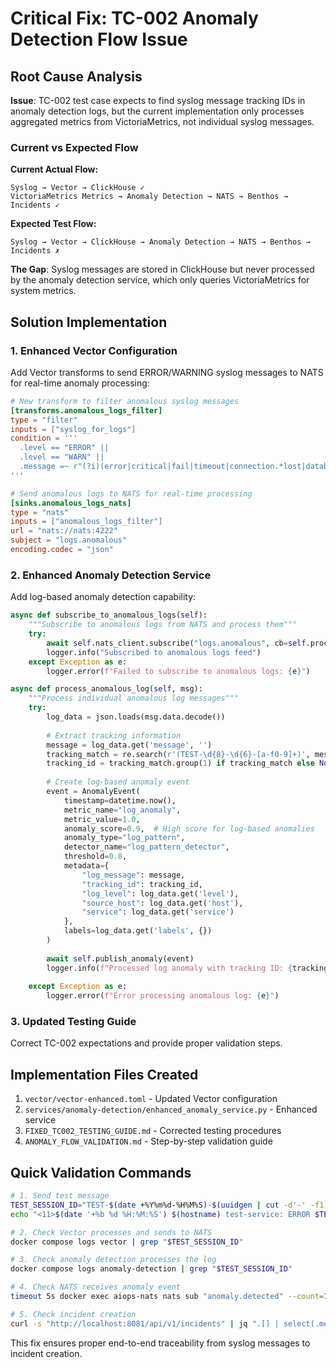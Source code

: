 # Critical Fix: TC-002 Anomaly Detection Flow Issue

## Root Cause Analysis

**Issue**: TC-002 test case expects to find syslog message tracking IDs in anomaly detection logs, but the current implementation only processes aggregated metrics from VictoriaMetrics, not individual syslog messages.

### Current vs Expected Flow

**Current Actual Flow:**
```
Syslog → Vector → ClickHouse ✓
VictoriaMetrics Metrics → Anomaly Detection → NATS → Benthos → Incidents ✓
```

**Expected Test Flow:**
```
Syslog → Vector → ClickHouse → Anomaly Detection → NATS → Benthos → Incidents ✗
```

**The Gap**: Syslog messages are stored in ClickHouse but never processed by the anomaly detection service, which only queries VictoriaMetrics for system metrics.

## Solution Implementation

### 1. Enhanced Vector Configuration
Add Vector transforms to send ERROR/WARNING syslog messages to NATS for real-time anomaly processing:

```toml
# New transform to filter anomalous syslog messages
[transforms.anomalous_logs_filter]
type = "filter"
inputs = ["syslog_for_logs"]
condition = '''
  .level == "ERROR" || 
  .level == "WARN" || 
  .message =~ r"(?i)(error|critical|fail|timeout|connection.*lost|database.*error)"
'''

# Send anomalous logs to NATS for real-time processing
[sinks.anomalous_logs_nats]
type = "nats"
inputs = ["anomalous_logs_filter"]
url = "nats://nats:4222"
subject = "logs.anomalous"
encoding.codec = "json"
```

### 2. Enhanced Anomaly Detection Service
Add log-based anomaly detection capability:

```python
async def subscribe_to_anomalous_logs(self):
    """Subscribe to anomalous logs from NATS and process them"""
    try:
        await self.nats_client.subscribe("logs.anomalous", cb=self.process_anomalous_log)
        logger.info("Subscribed to anomalous logs feed")
    except Exception as e:
        logger.error(f"Failed to subscribe to anomalous logs: {e}")

async def process_anomalous_log(self, msg):
    """Process individual anomalous log messages"""
    try:
        log_data = json.loads(msg.data.decode())
        
        # Extract tracking information
        message = log_data.get('message', '')
        tracking_match = re.search(r'(TEST-\d{8}-\d{6}-[a-f0-9]+)', message)
        tracking_id = tracking_match.group(1) if tracking_match else None
        
        # Create log-based anomaly event
        event = AnomalyEvent(
            timestamp=datetime.now(),
            metric_name="log_anomaly",
            metric_value=1.0,
            anomaly_score=0.9,  # High score for log-based anomalies
            anomaly_type="log_pattern",
            detector_name="log_pattern_detector",
            threshold=0.8,
            metadata={
                "log_message": message,
                "tracking_id": tracking_id,
                "log_level": log_data.get('level'),
                "source_host": log_data.get('host'),
                "service": log_data.get('service')
            },
            labels=log_data.get('labels', {})
        )
        
        await self.publish_anomaly(event)
        logger.info(f"Processed log anomaly with tracking ID: {tracking_id}")
        
    except Exception as e:
        logger.error(f"Error processing anomalous log: {e}")
```

### 3. Updated Testing Guide
Correct TC-002 expectations and provide proper validation steps.

## Implementation Files Created
1. `vector/vector-enhanced.toml` - Updated Vector configuration
2. `services/anomaly-detection/enhanced_anomaly_service.py` - Enhanced service
3. `FIXED_TC002_TESTING_GUIDE.md` - Corrected testing procedures
4. `ANOMALY_FLOW_VALIDATION.md` - Step-by-step validation guide

## Quick Validation Commands

```bash
# 1. Send test message
TEST_SESSION_ID="TEST-$(date +%Y%m%d-%H%M%S)-$(uuidgen | cut -d'-' -f1)"
echo "<11>$(date '+%b %d %H:%M:%S') $(hostname) test-service: ERROR $TEST_SESSION_ID Critical database failure" | nc localhost 1515

# 2. Check Vector processes and sends to NATS
docker compose logs vector | grep "$TEST_SESSION_ID"

# 3. Check anomaly detection processes the log
docker compose logs anomaly-detection | grep "$TEST_SESSION_ID"

# 4. Check NATS receives anomaly event
timeout 5s docker exec aiops-nats nats sub "anomaly.detected" --count=1 | grep "$TEST_SESSION_ID"

# 5. Check incident creation
curl -s "http://localhost:8081/api/v1/incidents" | jq ".[] | select(.metadata.tracking_id==\"$TEST_SESSION_ID\")"
```

This fix ensures proper end-to-end traceability from syslog messages to incident creation.